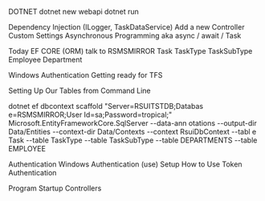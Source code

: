 
DOTNET
    dotnet new webapi
    dotnet run

Dependency Injection (ILogger, TaskDataService)
Add a new Controller
Custom Settings
Asynchronous Programming aka async / await / Task

Today
EF CORE (ORM) talk to RSMSMIRROR 
    Task 
    TaskType
    TaskSubType
    Employee
    Department

Windows Authentication
Getting ready for TFS


Setting Up Our Tables from Command Line

dotnet ef dbcontext scaffold "Server=RSUITSTDB;Databas
e=RSMSMIRROR;User Id=sa;Password=tropical;" Microsoft.EntityFrameworkCore.SqlServer --data-ann
otations --output-dir Data/Entities --context-dir Data/Contexts --context RsuiDbContext --tabl
e Task --table TaskType --table TaskSubType --table DEPARTMENTS --table EMPLOYEE




Authentication
Windows Authentication (use)
    Setup
    How to Use
Token Authentication


Program
Startup
Controllers